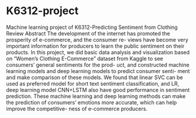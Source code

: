 # K6312-project
Machine learning project of K6312-Predicting Sentiment from Clothing Review
Abstract
The development of the internet has promoted the prosperity of e-commerce, and the consumer re- views have become very important information for producers to learn the public sentiment on their products. In this project, we did basic data analysis and visualization based on “Women’s Clothing E-Commerce” dataset from Kaggle to see consumers’ general sentiments for the prod- uct, and constructed machine learning models and deep learning models to predict consumer senti- ment and make comparison of these models. We found that linear SVC can be used as preferred model for short text sentiment classification, and LR, deep learning model CNN+LSTM also have good performance in sentiment prediction. These machine learning and deep learning methods can make the prediction of consumers’ emotions more accurate, which can help improve the competitive- ness of e-commerce producers.
